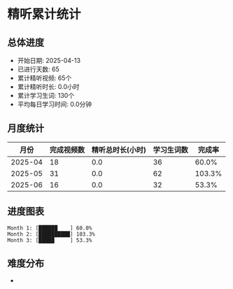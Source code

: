 # 精听累计统计

## 总体进度

- 开始日期: 2025-04-13
- 已进行天数: 65
- 累计精听视频: 65个
- 累计精听时长: 0.0小时
- 累计学习生词: 130个
- 平均每日学习时间: 0.0分钟

## 月度统计

| 月份 | 完成视频数 | 精听总时长(小时) | 学习生词数 | 完成率 |
|-----|-----------|----------------|----------|-------|
| 2025-04 | 18 | 0.0 | 36 | 60.0% |
| 2025-05 | 31 | 0.0 | 62 | 103.3% |
| 2025-06 | 16 | 0.0 | 32 | 53.3% |

## 进度图表

```
Month 1: [██████    ] 60.0%
Month 2: [██████████] 103.3%
Month 3: [█████     ] 53.3%
```

## 难度分布

- [简单/中等/困难]: 65 (100.0%)